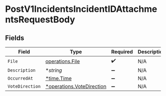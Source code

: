 # PostV1IncidentsIncidentIDAttachmentsRequestBody


## Fields

| Field                                                                 | Type                                                                  | Required                                                              | Description                                                           |
| --------------------------------------------------------------------- | --------------------------------------------------------------------- | --------------------------------------------------------------------- | --------------------------------------------------------------------- |
| `File`                                                                | [operations.File](../../models/operations/file.md)                    | :heavy_check_mark:                                                    | N/A                                                                   |
| `Description`                                                         | **string*                                                             | :heavy_minus_sign:                                                    | N/A                                                                   |
| `OccurredAt`                                                          | [*time.Time](https://pkg.go.dev/time#Time)                            | :heavy_minus_sign:                                                    | N/A                                                                   |
| `VoteDirection`                                                       | [*operations.VoteDirection](../../models/operations/votedirection.md) | :heavy_minus_sign:                                                    | N/A                                                                   |
